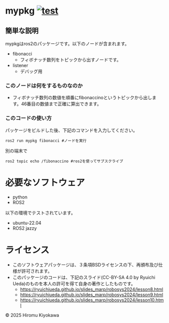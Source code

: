 # mypkg [![test](https://github.com/kiyo911/mypkg/actions/workflows/test.yml/badge.svg)](https://github.com/kiyo911/mypkg/actions/workflows/test.yml)

## 簡単な説明
mypkgはros2のパッケージです。以下のノードが含まれます。
- fibonacci
  - フィボナッチ数列をトピックから出すノードです。
- listener
  - デバッグ用


### このノードは何をするものなのか
- フィボナッチ数列の数値を順番にfibonaccinoというトピックから出します。46番目の数値まで正確に算出できます。

### このコードの使い方
パッケージをビルドした後、下記のコマンドを入力してください。

```
ros2 run mypkg fibonacci #ノードを実行
```

別の端末で

```
ros2 topic echo /fibonaccino #ros2を使ってサブスクライブ
```

# 必要なソフトウェア
- python
- ROS2

以下の環境でテストされています。
  - ubuntu-22.04
  - ROS2 jazzy



# ライセンス
- このソフトウェアパッケージは、３条項BSDライセンスの下、再頒布及び仕様が許可されます。
- このパッケージのコードは、下記のスライド(CC-BY-SA 4.0 by Ryuichi Ueda)のものを本人の許可を得て自身の著作としたものです。
  - https://ryuichiueda.github.io/slides_marp/robosys2024/lesson8.html
  - https://ryuichiueda.github.io/slides_marp/robosys2024/lesson9.html
  - https://ryuichiueda.github.io/slides_marp/robosys2024/lesson10.html

© 2025 Hiromu Kiyokawa
